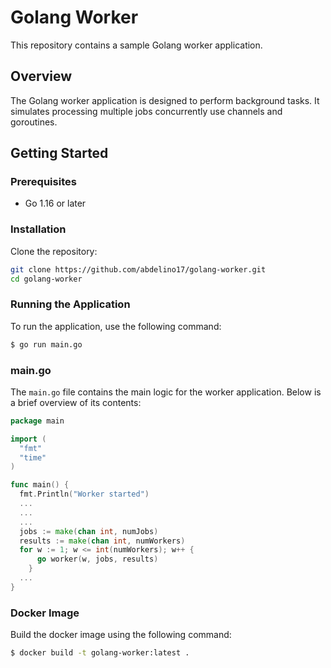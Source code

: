 # Golang Worker

This repository contains a sample Golang worker application.

## Overview

The Golang worker application is designed to perform background tasks. It simulates processing multiple jobs concurrently use channels and goroutines.

## Getting Started

### Prerequisites

- Go 1.16 or later

### Installation

Clone the repository:

```sh
git clone https://github.com/abdelino17/golang-worker.git
cd golang-worker
```

### Running the Application

To run the application, use the following command:

```bash
$ go run main.go
```

### main.go

The `main.go` file contains the main logic for the worker application. Below is a brief overview of its contents:

```go
package main

import (
  "fmt"
  "time"
)

func main() {
  fmt.Println("Worker started")
  ...
  ...
  ...
  jobs := make(chan int, numJobs)
  results := make(chan int, numWorkers)
  for w := 1; w <= int(numWorkers); w++ {
      go worker(w, jobs, results)
	}
  ...
}
```

### Docker Image

Build the docker image using the following command:

```bash
$ docker build -t golang-worker:latest .
```
